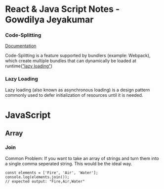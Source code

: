 #  React & Java Script Notes - Gowdilya Jeyakumar



### Code-Splitting

[Documentation](https://reactjs.org/docs/code-splitting.html)

Code-Splitting is a feature supported by bundlers (example: Webpack), which create multiple bundles that can dynamically be loaded at runtime(["lazy loading"](#lazy-loading))




### Lazy Loading

Lazy loading (also known as asynchronous loading) is a design pattern commonly used to defer initialization of resources until it is needed. 


# JavaScript
## Array
### Join

Common Problem: If you want to take an array of strings and turn them into a single comma seperated string. This would be the ideal way.

    const elements = ['Fire', 'Air', 'Water'];
    console.log(elements.join());
    // expected output: "Fire,Air,Water"       



